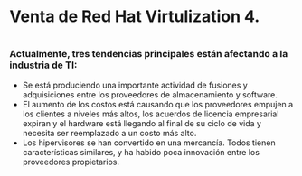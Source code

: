 # Venta de Red Hat Virtulization 4. <h1>

### Actualmente, tres tendencias principales están afectando a la industria de TI:
* Se está produciendo una importante actividad de fusiones y adquisiciones entre los proveedores de almacenamiento y software.
* El aumento de los costos está causando que los proveedores empujen a los clientes a niveles más altos, los acuerdos de licencia empresarial expiran y el hardware está llegando al final de su ciclo de vida y necesita ser reemplazado a un costo más alto.
* Los hipervisores se han convertido en una mercancía. Todos tienen características similares, y ha habido poca innovación entre los proveedores propietarios.

